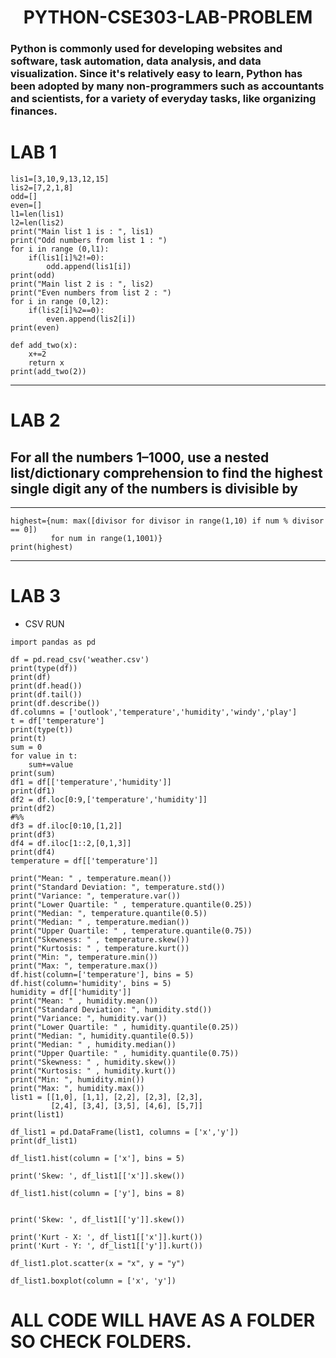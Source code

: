 <h1 align="center">PYTHON-CSE303-LAB-PROBLEM </h1>

<h3> Python is commonly used for developing websites and software, task automation, data analysis, and data visualization. Since it's relatively easy to learn, Python has been adopted by many non-programmers such as accountants and scientists, for a variety of everyday tasks, like organizing finances.</h3>

# LAB 1
```
lis1=[3,10,9,13,12,15]
lis2=[7,2,1,8]  
odd=[]
even=[]
l1=len(lis1)
l2=len(lis2)
print("Main list 1 is : ", lis1)
print("Odd numbers from list 1 : ")
for i in range (0,l1):
    if(lis1[i]%2!=0):
        odd.append(lis1[i])
print(odd)
print("Main list 2 is : ", lis2)
print("Even numbers from list 2 : ")
for i in range (0,l2):
    if(lis2[i]%2==0):
        even.append(lis2[i])
print(even)
```
```
def add_two(x):
    x+=2
    return x
print(add_two(2))
```
---
# LAB 2
## For all the numbers 1–1000, use a nested list/dictionary comprehension to find the highest single digit any of the numbers is divisible by
---
```
highest={num: max([divisor for divisor in range(1,10) if num % divisor == 0]) 
         for num in range(1,1001)}
print(highest)
```
---
# LAB 3
- CSV RUN
```
import pandas as pd

df = pd.read_csv('weather.csv')
print(type(df))
print(df)
print(df.head())
print(df.tail())
print(df.describe())
df.columns = ['outlook','temperature','humidity','windy','play']
t = df['temperature']
print(type(t))
print(t)
sum = 0
for value in t:
    sum+=value
print(sum)
df1 = df[['temperature','humidity']]
print(df1)
df2 = df.loc[0:9,['temperature','humidity']]
print(df2)
#%%
df3 = df.iloc[0:10,[1,2]]
print(df3)
df4 = df.iloc[1::2,[0,1,3]]
print(df4)
temperature = df[['temperature']]

print("Mean: " , temperature.mean())
print("Standard Deviation: ", temperature.std())
print("Variance: ", temperature.var())
print("Lower Quartile: " , temperature.quantile(0.25))
print("Median: ", temperature.quantile(0.5))
print("Median: " , temperature.median())
print("Upper Quartile: " , temperature.quantile(0.75))
print("Skewness: " , temperature.skew())
print("Kurtosis: " , temperature.kurt())
print("Min: ", temperature.min())
print("Max: ", temperature.max())
df.hist(column=['temperature'], bins = 5)
df.hist(column='humidity', bins = 5)
humidity = df[['humidity']]
print("Mean: " , humidity.mean())
print("Standard Deviation: ", humidity.std())
print("Variance: ", humidity.var())
print("Lower Quartile: " , humidity.quantile(0.25))
print("Median: ", humidity.quantile(0.5))
print("Median: " , humidity.median())
print("Upper Quartile: " , humidity.quantile(0.75))
print("Skewness: " , humidity.skew())
print("Kurtosis: " , humidity.kurt())
print("Min: ", humidity.min())
print("Max: ", humidity.max())
list1 = [[1,0], [1,1], [2,2], [2,3], [2,3], 
         [2,4], [3,4], [3,5], [4,6], [5,7]]
print(list1)

df_list1 = pd.DataFrame(list1, columns = ['x','y'])
print(df_list1)

df_list1.hist(column = ['x'], bins = 5)

print('Skew: ', df_list1[['x']].skew())

df_list1.hist(column = ['y'], bins = 8)


print('Skew: ', df_list1[['y']].skew())

print('Kurt - X: ', df_list1[['x']].kurt())
print('Kurt - Y: ', df_list1[['y']].kurt())

df_list1.plot.scatter(x = "x", y = "y")

df_list1.boxplot(column = ['x', 'y'])

```
# ALL CODE WILL HAVE AS A FOLDER SO CHECK FOLDERS.



